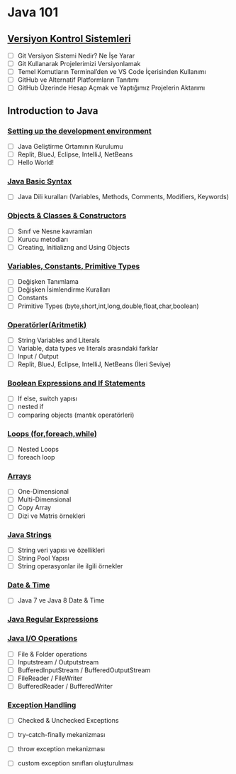 # Java 101

## [Versiyon Kontrol Sistemleri](01-versiyonk-kontrol-sistemleri/)

- [ ] Git Versiyon Sistemi Nedir? Ne İşe Yarar
- [ ] Git Kullanarak Projelerimizi Versiyonlamak
- [ ] Temel Komutların Terminal’den ve VS Code İçerisinden Kullanımı
- [ ] GitHub ve Alternatif Platformların Tanıtımı
- [ ] GitHub Üzerinde Hesap Açmak ve Yaptığımız Projelerin Aktarımı

## Introduction to Java

### [**Setting up the development environment**](02-setting-up-development-env/)

- [ ] Java Geliştirme Ortamının Kurulumu
- [ ] Replit, BlueJ, Eclipse, IntelliJ, NetBeans
- [ ] Hello World!

### [Java Basic Syntax](03-java-basic-syntax/)

- [ ] Java Dili kuralları (Variables, Methods, Comments, Modifiers, Keywords)

### [Objects & Classes & Constructors](04-objects-classes-constructors/)

- [ ] Sınıf ve Nesne kavramları
- [ ] Kurucu metodları
- [ ] Creating, Initializng and Using Objects

### [Variables, Constants, Primitive  Types](05-variables-constants-primitive-types/)

- [ ] Değişken Tanımlama
- [ ] Değişken İsimlendirme Kuralları
- [ ] Constants
- [ ] Primitive Types (byte,short,int,long,double,float,char,boolean)

### 	[Operatörler(Aritmetik)](06-operatörler/)

- [ ] String Variables and Literals
- [ ] Variable, data types ve literals arasındaki farklar
- [ ] Input / Output
- [ ] Replit, BlueJ, Eclipse, IntelliJ, NetBeans (İleri Seviye)

### [Boolean Expressions and If Statements](07-boolean-expressions-and-if-statements/)

- [ ] If else, switch yapısı
- [ ] nested if
- [ ] comparing objects (mantık operatörleri)

### [Loops (for,foreach,while)](08-loops/)

- [ ] Nested Loops
- [ ] foreach loop

### [Arrays](09-arrays/)

- [ ] One-Dimensional
- [ ] Multi-Dimensional
- [ ] Copy Array
- [ ] Dizi ve Matris örnekleri

### [Java Strings](10-java-strings/)

- [ ] String veri yapısı ve özellikleri
- [ ] String Pool Yapısı
- [ ] String operasyonlar ile ilgili örnekler

### [Date & Time](11-date-time/) 

- [ ] Java 7 ve Java 8 Date & Time

### [Java Regular Expressions](12-java-regular-expressions/)

### [Java I/O Operations](13-java-io-operations/)

- [ ] File & Folder operations
- [ ] Inputstream / Outputstream
- [ ] BufferedInputStream / BufferedOutputStream
- [ ] FileReader / FileWriter
- [ ] BufferedReader / BufferedWriter

### [Exception Handling](14-exception-handling)

- [ ] Checked & Unchecked Exceptions

- [ ] try-catch-finally mekanizması

- [ ] throw exception mekanizması

- [ ] custom exception sınıfları oluşturulması